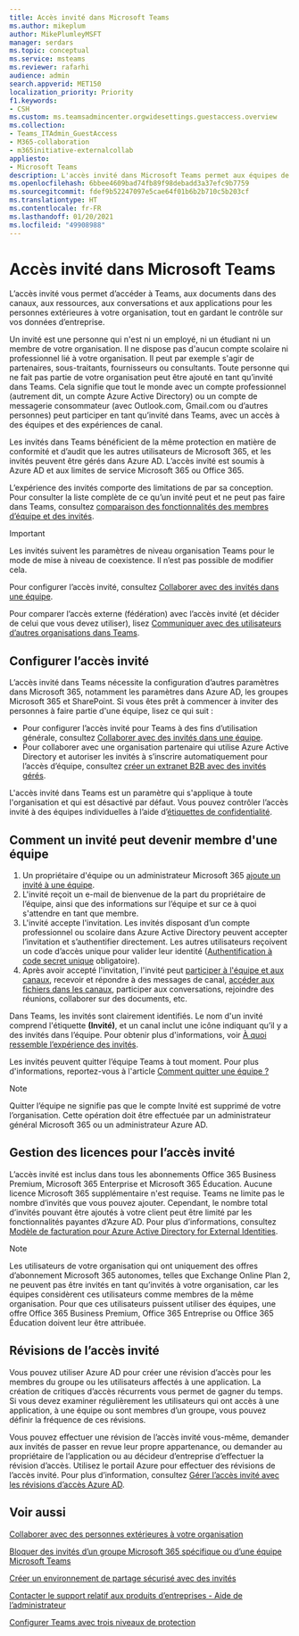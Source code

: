 ```yaml
---
title: Accès invité dans Microsoft Teams
ms.author: mikeplum
author: MikePlumleyMSFT
manager: serdars
ms.topic: conceptual
ms.service: msteams
ms.reviewer: rafarhi
audience: admin
search.appverid: MET150
localization_priority: Priority
f1.keywords:
- CSH
ms.custom: ms.teamsadmincenter.orgwidesettings.guestaccess.overview
ms.collection:
- Teams_ITAdmin_GuestAccess
- M365-collaboration
- m365initiative-externalcollab
appliesto:
- Microsoft Teams
description: L'accès invité dans Microsoft Teams permet aux équipes de votre organisation de collaborer avec des personnes extérieures en leur accordant l'accès aux équipes et aux canaux.
ms.openlocfilehash: 6bbee4609bad74fb89f98debadd3a37efc9b7759
ms.sourcegitcommit: fdef9b52247097e5cae64f01b6b2b710c5b203cf
ms.translationtype: HT
ms.contentlocale: fr-FR
ms.lasthandoff: 01/20/2021
ms.locfileid: "49908988"
---
```

# <a name="guest-access-in-microsoft-teams"></a>Accès invité dans Microsoft Teams

L’accès invité vous permet d’accéder à Teams, aux documents dans des canaux, aux ressources, aux conversations et aux applications pour les personnes extérieures à votre organisation, tout en gardant le contrôle sur vos données d’entreprise.

Un invité est une personne qui n'est ni un employé, ni un étudiant ni un membre de votre organisation. Il ne dispose pas d'aucun compte scolaire ni professionnel lié à votre organisation. Il peut par exemple s'agir de partenaires, sous-traitants, fournisseurs ou consultants. Toute personne qui ne fait pas partie de votre organisation peut être ajouté en tant qu’invité dans Teams. Cela signifie que tout le monde avec un compte professionnel (autrement dit, un compte Azure Active Directory) ou un compte de messagerie consommateur (avec Outlook.com, Gmail.com ou d’autres personnes) peut participer en tant qu’invité dans Teams, avec un accès à des équipes et des expériences de canal.

Les invités dans Teams bénéficient de la même protection en matière de conformité et d’audit que les autres utilisateurs de Microsoft 365, et les invités peuvent être gérés dans Azure AD. L’accès invité est soumis à Azure AD et aux limites de service Microsoft 365 ou Office 365.

L’expérience des invités comporte des limitations de par sa conception. Pour consulter la liste complète de ce qu’un invité peut et ne peut pas faire dans Teams, consultez [comparaison des fonctionnalités des membres d’équipe et des invités](guest-experience.md#comparison-of-team-member-and-guest-capabilities).

> [!IMPORTANT]
> Les invités suivent les paramètres de niveau organisation Teams pour le mode de mise à niveau de coexistence. Il n’est pas possible de modifier cela.

Pour configurer l’accès invité, consultez [Collaborer avec des invités dans une équipe](https://docs.microsoft.com/microsoft-365/solutions/collaborate-as-team). 

Pour comparer l’accès externe (fédération) avec l’accès invité (et décider de celui que vous devez utiliser), lisez [Communiquer avec des utilisateurs d’autres organisations dans Teams](communicate-with-users-from-other-organizations.md).

## <a name="set-up-guest-access"></a>Configurer l’accès invité

L’accès invité dans Teams nécessite la configuration d’autres paramètres dans Microsoft 365, notamment les paramètres dans Azure AD, les groupes Microsoft 365 et SharePoint. Si vous êtes prêt à commencer à inviter des personnes à faire partie d'une équipe, lisez ce qui suit :

- Pour configurer l’accès invité pour Teams à des fins d’utilisation générale, consultez [Collaborer avec des invités dans une équipe](https://docs.microsoft.com/microsoft-365/solutions/collaborate-as-team).
- Pour collaborer avec une organisation partenaire qui utilise Azure Active Directory et autoriser les invités à s’inscrire automatiquement pour l’accès d’équipe, consultez [créer un extranet B2B avec des invités gérés](https://docs.microsoft.com/microsoft-365/solutions/b2b-extranet).

L'accès invité dans Teams est un paramètre qui s'applique à toute l'organisation et qui est désactivé par défaut. Vous pouvez contrôler l’accès invité à des équipes individuelles à l’aide d’[étiquettes de confidentialité](https://docs.microsoft.com/microsoft-365/compliance/sensitivity-labels-teams-groups-sites).

## <a name="how-a-guest-becomes-a-member-of-a-team"></a>Comment un invité peut devenir membre d'une équipe

1. Un propriétaire d'équipe ou un administrateur Microsoft 365 [ajoute un invité à une équipe](https://support.office.com/article/add-guests-to-a-team-fccb4fa6-f864-4508-bdde-256e7384a14f).
2. L'invité reçoit un e-mail de bienvenue de la part du propriétaire de l’équipe, ainsi que des informations sur l’équipe et sur ce à quoi s'attendre en tant que membre.
3. L'invité accepte l'invitation.
  Les invités disposant d’un compte professionnel ou scolaire dans Azure Active Directory peuvent accepter l’invitation et s’authentifier directement. Les autres utilisateurs reçoivent un code d’accès unique pour valider leur identité ([Authentification à code secret unique](https://docs.microsoft.com/azure/active-directory/external-identities/one-time-passcode) obligatoire).
4. Après avoir accepté l'invitation, l'invité peut [participer à l'équipe et aux canaux](https://support.office.com/article/df38ae23-8f85-46d3-b071-cb11b9de5499), recevoir et répondre à des messages de canal, [accéder aux fichiers dans les canaux](https://support.office.com/article/access-files-in-channels-c593c78a-27c4-4661-a598-682baa30ca7e), participer aux conversations, rejoindre des réunions, collaborer sur des documents, etc. 

Dans Teams, les invités sont clairement identifiés. Le nom d'un invité comprend l'étiquette **(Invité)**, et un canal inclut une icône indiquant qu’il y a des invités dans l’équipe. Pour obtenir plus d'informations, voir [À quoi ressemble l’expérience des invités](guest-experience.md).
  
Les invités peuvent quitter l’équipe Teams à tout moment. Pour plus d'informations, reportez-vous à l'article [Comment quitter une équipe ?](https://support.office.com/article/leave-a-team-e481005d-3ec6-4694-b300-375472ba4076)

> [!NOTE]
> Quitter l’équipe ne signifie pas que le compte Invité est supprimé de votre l’organisation. Cette opération doit être effectuée par un administrateur général Microsoft 365 ou un administrateur Azure AD.

## <a name="licensing-for-guest-access"></a>Gestion des licences pour l’accès invité

L’accès invité est inclus dans tous les abonnements Office 365 Business Premium, Microsoft 365 Enterprise et Microsoft 365 Éducation. Aucune licence Microsoft 365 supplémentaire n'est requise. Teams ne limite pas le nombre d’invités que vous pouvez ajouter. Cependant, le nombre total d’invités pouvant être ajoutés à votre client peut être limité par les fonctionnalités payantes d’Azure AD. Pour plus d’informations, consultez [Modèle de facturation pour Azure Active Directory for External Identities](https://docs.microsoft.com/azure/active-directory/b2b/licensing-guidance).

> [!NOTE]
> Les utilisateurs de votre organisation qui ont uniquement des offres d’abonnement Microsoft 365 autonomes, telles que Exchange Online Plan 2, ne peuvent pas être invités en tant qu’invités à votre organisation, car les équipes considèrent ces utilisateurs comme membres de la même organisation. Pour que ces utilisateurs puissent utiliser des équipes, une offre Office 365 Business Premium, Office 365 Entreprise ou Office 365 Éducation doivent leur être attribuée. 

## <a name="guest-access-reviews"></a>Révisions de l’accès invité

Vous pouvez utiliser Azure AD pour créer une révision d’accès pour les membres du groupe ou les utilisateurs affectés à une application. La création de critiques d’accès récurrents vous permet de gagner du temps. Si vous devez examiner régulièrement les utilisateurs qui ont accès à une application, à une équipe ou sont membres d’un groupe, vous pouvez définir la fréquence de ces révisions. 

Vous pouvez effectuer une révision de l’accès invité vous-même, demander aux invités de passer en revue leur propre appartenance, ou demander au propriétaire de l’application ou au décideur d’entreprise d’effectuer la révision d’accès. Utilisez le portail Azure pour effectuer des révisions de l’accès invité. Pour plus d’information, consultez [Gérer l’accès invité avec les révisions d’accès Azure AD](https://docs.microsoft.com/azure/active-directory/governance/manage-guest-access-with-access-reviews).

## <a name="related-topics"></a>Voir aussi

[Collaborer avec des personnes extérieures à votre organisation](https://docs.microsoft.com/microsoft-365/solutions/collaborate-with-people-outside-your-organization)

[Bloquer des invités d’un groupe Microsoft 365 spécifique ou d’une équipe Microsoft Teams](https://docs.microsoft.com/microsoft-365/solutions/per-group-guest-access)

[Créer un environnement de partage sécurisé avec des invités](https://docs.microsoft.com/microsoft-365/solutions/create-secure-guest-sharing-environment)

[Contacter le support relatif aux produits d’entreprises - Aide de l’administrateur](https://docs.microsoft.com/microsoft-365/admin/contact-support-for-business-products)

[Configurer Teams avec trois niveaux de protection](https://docs.microsoft.com/microsoft-365/solutions/configure-teams-three-tiers-protection)
